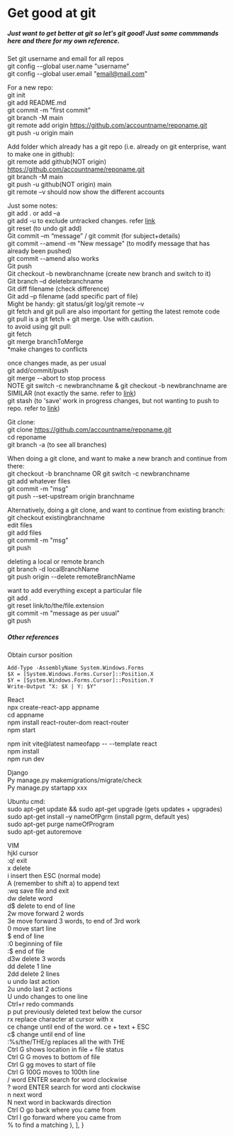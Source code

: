 # Get good at git
##### Just want to get better at git so let's git good! Just some commmands here and there for my own reference.

Set git username and email for all repos\
git config --global user.name "username"\
git config --global user.email "email@mail.com"

For a new repo:\
git init\
git add README.md\
git commit -m "first commit"\
git branch -M main\
git remote add origin https://github.com/accountname/reponame.git \
git push -u origin main

Add folder which already has a git repo (i.e. already on git enterprise, want to make one in github):\
git remote add github(NOT origin) https://github.com/accountname/reponame.git \
git branch -M main\
git push -u github(NOT origin) main\
git remote –v should now show the different accounts

Just some notes:\
git add . or add –a\
git add -u to exclude untracked changes. refer [link](https://stackoverflow.com/questions/572549/difference-between-git-add-a-and-git-add)\
git reset (to undo git add)\
Git commit –m “message” / git commit (for subject+details)\
git commit --amend -m "New message" (to modify message that has already been pushed)\
git commit --amend also works\
Git push\
Git checkout –b newbranchname (create new branch and switch to it)\
Git branch –d deletebranchname\
Git diff filename (check difference)\
Git add –p filename (add specific part of file)\
Might be handy: git status/git log/git remote –v\
git fetch and git pull are also important for getting the latest remote code\
git pull is a git fetch + git merge. Use with caution.\
to avoid using git pull:\
git fetch\
git merge branchToMerge\
*make changes to conflicts

once changes made, as per usual\
git add/commit/push\
git merge --abort to stop process\
NOTE git switch -c newbranchname & git checkout -b newbranchname are SIMILAR (not exactly the same. refer to [link](https://stackoverflow.com/questions/57265785/whats-the-difference-between-git-switch-and-git-checkout-branch))\
git stash (to 'save' work in progress changes, but not wanting to push to repo. refer to [link](https://git-scm.com/docs/git-stash))

Git clone:\
git clone https://github.com/accountname/reponame.git \
cd reponame\
git branch -a (to see all branches)

When doing a git clone, and want to make a new branch and continue from there:\
git checkout -b branchname OR git switch -c newbranchname\
git add whatever files\
git commit -m "msg"\
git push --set-upstream origin branchname

Alternatively, doing a git clone, and want to continue from existing branch:\
git checkout existingbranchname\
edit files\
git add files\
git commit -m "msg"\
git push

deleting a local or remote branch\
git branch -d localBranchName\
git push origin --delete remoteBranchName

want to add everything except a particular file\
git add .\
git reset link/to/the/file.extension\
git commit -m "message as per usual"\
git push

##### Other references

Obtain cursor position
```
Add-Type -AssemblyName System.Windows.Forms
$X = [System.Windows.Forms.Cursor]::Position.X
$Y = [System.Windows.Forms.Cursor]::Position.Y
Write-Output "X: $X | Y: $Y"
```
React\
npx create-react-app appname\
cd appname\
npm install react-router-dom react-router\
npm start

npm init vite@latest nameofapp -- --template react\
npm install\
npm run dev

Django\
Py manage.py makemigrations/migrate/check\
Py manage.py startapp xxx

Ubuntu cmd:\
sudo apt-get update && sudo apt-get upgrade (gets updates + upgrades)\
sudo apt-get install –y nameOfPgrm (install pgrm, default yes)\
sudo apt-get purge nameOfProgram\
sudo apt-get autoremove

VIM\
hjkl cursor\
:q! exit\
x delete\
i insert then ESC (normal mode)\
A (remember to shift a) to append text\
:wq save file and exit\
dw delete word\
d$ delete to end of line\
2w move forward 2 words\
3e move forward 3 words, to end of 3rd work\
0 move start line\
$ end of line\
:0 beginning of file\
:$ end of file\
d3w delete 3 words\
dd delete 1 line\
2dd delete 2 lines\
u undo last action\
2u undo last 2 actions\
U undo changes to one line\
Ctrl+r redo commands\
p put previously deleted text below the cursor\
rx replace character at cursor with x\
ce change until end of the word. ce + text + ESC\
c$ change until end of line\
:%s/the/THE/g replaces all the with THE\
Ctrl G shows location in file + file status\
Ctrl G G moves to bottom of file\
Ctrl G gg moves to start of file\
Ctrl G 100G moves to 100th line\
/ word ENTER search for word clockwise\
? word ENTER search for word anti clockwise\
n next word\
N next word in backwards direction\
Ctrl O go back where you came from\
Ctrl I go forward where you came from\
% to find a matching ), ], }



